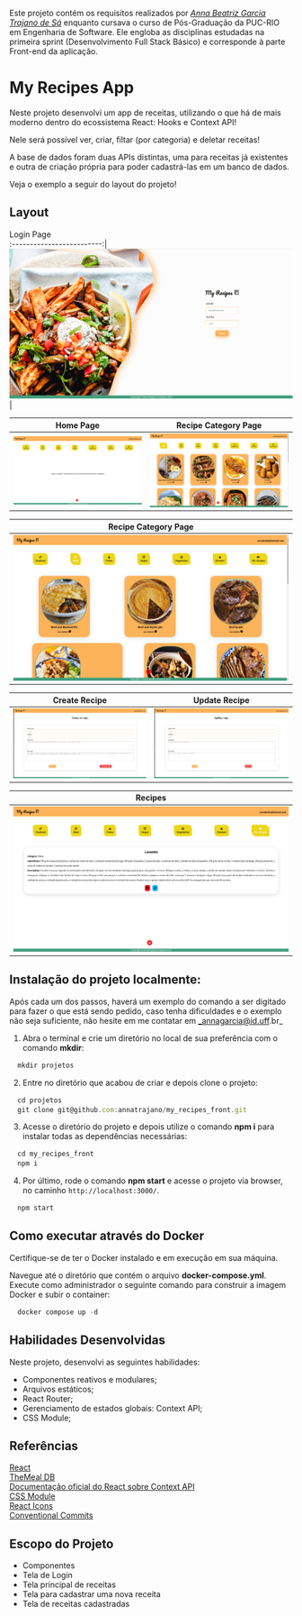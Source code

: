 Este projeto contém os requisitos realizados por _[Anna Beatriz Garcia Trajano de Sá](www.linkedin.com/in/anna-beatriz-trajano-de-sá)_ enquanto cursava o curso de Pós-Graduação da PUC-RIO em Engenharia de Software. Ele engloba as disciplinas estudadas na primeira sprint (Desenvolvimento Full Stack Básico) e corresponde à parte Front-end da aplicação.

# My Recipes App

Neste projeto desenvolvi um app de receitas, utilizando o que há de mais moderno dentro do ecossistema React: Hooks e Context API!

Nele será possível ver, criar, filtar (por categoria) e deletar receitas!

A base de dados foram duas APIs distintas, uma para receitas já existentes e outra de criação própria para poder cadastrá-las em um banco de dados.

Veja o exemplo a seguir do layout do projeto!

## Layout

Login Page             
:-------------------------:|
![Screeshot](./public/images/login.png)  |

Home Page           |  Recipe Category Page
:-------------------------:|:-------------------------:
![Screeshot](./public/images/home.png)  |  ![Screenshot](./public/images/cat1.png)

Recipe Category Page          | 
:-------------------------:|
![Screeshot](./public/images/cat2.png)  |

Create Recipe          |  Update Recipe
:-------------------------:|:-------------------------:
![Screeshot](./public/images/create-recipe.png)  |  ![Screenshot](./public/images/update-recipe.png)

Recipes          |  
:-------------------------:|
![Screeshot](./public/images/recipes.png)  |

 
## Instalação do projeto localmente:
 
Após cada um dos passos, haverá um exemplo do comando a ser digitado para fazer o que está sendo pedido, caso tenha dificuldades e o exemplo não seja suficiente, não hesite em me contatar em _annagarcia@id.uff.br_ 

1. Abra o terminal e crie um diretório no local de sua preferência com o comando **mkdir**:
```javascript
  mkdir projetos
```

2. Entre no diretório que acabou de criar e depois clone o projeto:
```javascript
  cd projetos
  git clone git@github.com:annatrajano/my_recipes_front.git
```

3. Acesse o diretório do projeto e depois utilize o comando **npm i** para instalar todas as dependências necessárias:
```javascript
  cd my_recipes_front
  npm i
```

4. Por último, rode o comando **npm start** e acesse o projeto via browser, no caminho `http://localhost:3000/`.

```javascript
  npm start
```

## Como executar através do Docker
 
Certifique-se de ter o Docker instalado e em execução em sua máquina.

Navegue até o diretório que contém o arquivo **docker-compose.yml**. Execute como administrador o seguinte comando para construir a imagem Docker e subir o container:

```javascript
  docker compose up -d
```

## Habilidades Desenvolvidas

Neste projeto, desenvolvi as seguintes habilidades:

 - Componentes reativos e modulares;
 - Arquivos estáticos;
 - React Router;
 - Gerenciamento de estados globais: Context API;
 - CSS Module;
 
 ## Referências
 [React](https://legacy.reactjs.org/docs/getting-started.html)<br>
 [TheMeal DB ](https://www.themealdb.com/api.php)<br>
 [Documentação oficial do React sobre Context API](https://reactjs.org/docs/context.html)<br>
 [CSS Module](https://blog.logrocket.com/a-deep-dive-into-css-modules/)<br>
 [React Icons](https://react-icons.github.io/react-icons/)<br>
 [Conventional Commits](https://gist.github.com/qoomon/5dfcdf8eec66a051ecd85625518cfd13)<br>


## Escopo do Projeto

 - Componentes
 - Tela de Login
 - Tela principal de receitas
 - Tela para cadastrar uma nova receita
 - Tela de receitas cadastradas
